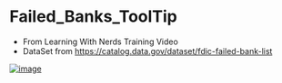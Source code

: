 # Failed_Banks_ToolTip
* From Learning With Nerds Training Video
* DataSet from https://catalog.data.gov/dataset/fdic-failed-bank-list

[![image](https://user-images.githubusercontent.com/51466879/122686461-17138700-d1df-11eb-9cff-87d97b6f2691.png)](https://app.powerbi.com/view?r=eyJrIjoiNmRkZTQ3NGYtMzkwZC00MWZlLThkY2YtNmViNTZhMmUwYWZhIiwidCI6IjA1ZmQ0ZTcwLTg4ZWQtNGEyMS05ZGZlLTYzNmQ1Zjg5ODQyYSIsImMiOjZ9&pageName=ReportSection)
